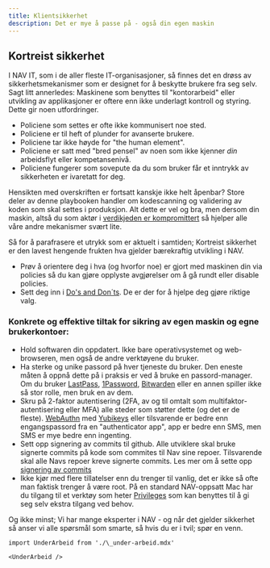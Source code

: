 ```yaml
---
title: Klientsikkerhet
description: Det er mye å passe på - også din egen maskin
---
```


## Kortreist sikkerhet

I NAV IT, som i de aller fleste IT-organisasjoner, så finnes det en drøss av sikkerhetsmekanismer som er designet for å beskytte brukere fra seg selv. Sagt litt annerledes: Maskinene som benyttes til "kontorarbeid" eller utvikling av applikasjoner er oftere enn ikke underlagt kontroll og styring. Dette gir noen utfordringer.

- Policiene som settes er ofte ikke kommunisert noe sted.
- Policiene er til heft of plunder for avanserte brukere.
- Policiene tar ikke høyde for "the human element".
- Policiene er satt med "bred pensel" av noen som ikke kjenner _din_ arbeidsflyt eller kompetansenivå.
- Policiene fungerer som sovepute da du som bruker får et inntrykk av sikkerheten er ivaretatt for deg.

Hensikten med overskriften er fortsatt kanskje ikke helt åpenbar?
Store deler av denne playbooken handler om kodescanning og validering av koden som skal settes i produksjon. Alt dette er vel og bra, men dersom din maskin, altså du som aktør i [verdikjeden er kompromittert](https://sikkerhet.nav.no/docs/wordlist/#supply-chain-attack) så hjelper alle våre andre mekanismer svært lite.

Så for å parafrasere et utrykk som er aktuelt i samtiden; Kortreist sikkerhet er den lavest hengende frukten hva gjelder bærekraftig utvikling i NAV.

- Prøv å orientere deg i hva (og hvorfor noe) er gjort med maskinen din via policies så du kan gjøre opplyste avgjørelser om å gå rundt eller disable policies.
- Sett deg inn i [Do's and Don´ts](https://naisdevice-approval.nais.io). De er der for å hjelpe deg gjøre riktige valg.

### Konkrete og effektive tiltak for sikring av egen maskin og egne brukerkontoer:

- Hold softwaren din oppdatert. Ikke bare operativsystemet og web-browseren, men også de andre verktøyene du bruker.
- Ha sterke og unike passord på hver tjeneste du bruker. Den eneste måten å oppnå dette på i praksis er ved å bruke en passord-manager. Om du bruker [LastPass](https://www.lastpass.com/), [1Password](https://1password.com/), [Bitwarden](https://bitwarden.com/) eller en annen spiller ikke så stor rolle, men bruk en av dem.
- Skru på 2-faktor autentisering (2FA, av og til omtalt som multifaktor-autentisering eller MFA) alle steder som støtter dette (og det er de fleste). [WebAuthn](https://webauthn.io/) med [Yubikeys](https://www.yubico.com/why-yubico/) eller tilsvarende er bedre enn engangspassord fra en "authenticator app", app er bedre enn SMS, men SMS er mye bedre enn ingenting.
- Sett opp signering av commits til github. Alle utviklere skal bruke signerte commits på kode som commites til Nav sine repoer. Tilsvarende skal alle Navs repoer kreve signerte commits. Les mer om å sette opp [signering av commits](https://docs.github.com/en/authentication/managing-commit-signature-verification/about-commit-signature-verification#gpg-commit-signature-verification)
- Ikke kjør med flere tillatelser enn du trenger til vanlig, det er ikke så ofte man faktisk trenger å være root. På en standard NAV-oppsatt Mac har du tilgang til et verktøy som heter [Privileges](https://github.com/SAP/macOS-enterprise-privileges) som kan benyttes til å gi seg selv ekstra tilgang ved behov.

Og ikke minst; Vi har mange eksperter i NAV - og når det gjelder sikkerhet så anser vi alle spørsmål som smarte, så hvis du er i tvil; spør en venn.

```mdx-code-block
import UnderArbeid from './\_under-arbeid.mdx'

<UnderArbeid />
```
